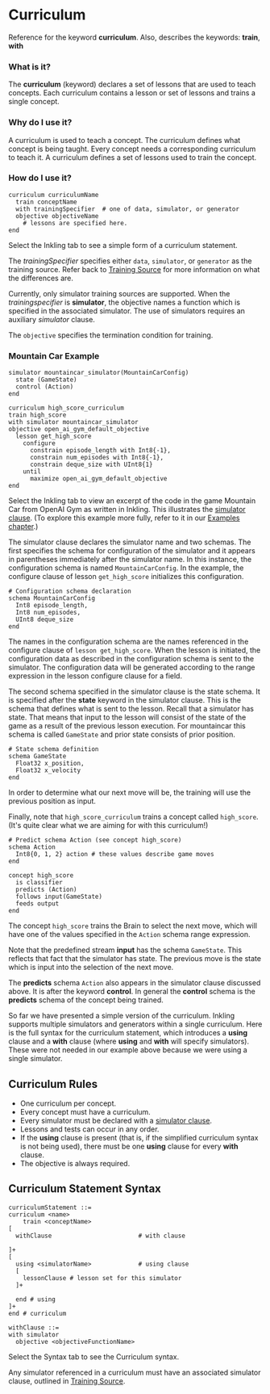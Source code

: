 # Curriculum

Reference for the keyword **curriculum**. Also, describes the keywords: **train**, **with**

### What is it?

The **curriculum** (keyword) declares a set of lessons that are used to teach concepts. Each curriculum contains a lesson or set of lessons and trains a single concept.

### Why do I use it?

A curriculum is used to teach a concept. The curriculum defines what concept is being taught. Every concept needs a corresponding curriculum to teach it. A curriculum defines a set of lessons used to train the concept.

### How do I use it?

```inkling--code
curriculum curriculumName
  train conceptName
  with trainingSpecifier  # one of data, simulator, or generator
  objective objectiveName
    # lessons are specified here.
end
```

Select the Inkling tab to see a simple form of a curriculum statement.

The _trainingSpecifier_ specifies either `data`, `simulator`, or `generator` as the training source. Refer back to [Training Source][2] for more information on what the differences are.

<aside class="notice">
Currently, only simulator training sources are supported. When the <i>trainingspecifier</i> is <b>simulator</b>, the objective names a function which is specified in the associated simulator. The use of simulators requires an auxiliary <i>simulator</i> clause. 
</aside>

The `objective` specifies the termination condition for training.

### Mountain Car Example

```inkling--code
simulator mountaincar_simulator(MountainCarConfig) 
  state (GameState)
  control (Action)
end
```

```inkling--code
curriculum high_score_curriculum
train high_score
with simulator mountaincar_simulator 
objective open_ai_gym_default_objective
  lesson get_high_score
    configure
      constrain episode_length with Int8{-1},
      constrain num_episodes with Int8{-1},
      constrain deque_size with UInt8{1}
    until
      maximize open_ai_gym_default_objective
end
```

Select the Inkling tab to view an excerpt of the code in the game Mountain Car from
OpenAI Gym as written in Inkling. This illustrates the [simulator clause][3].  (To explore this example more fully,
refer to it in our [Examples chapter][1].)

The simulator clause declares the simulator name and two schemas. The first specifies the schema for configuration of the simulator and it appears in parentheses immediately after the simulator name. In this instance, the configuration schema is named `MountainCarConfig`. In the example, the configure clause of lesson `get_high_score` initializes this configuration.

```inkling--code
# Configuration schema declaration
schema MountainCarConfig
  Int8 episode_length,
  Int8 num_episodes,
  UInt8 deque_size
end
```

The names in the configuration schema are the names referenced in the configure
clause of `lesson get_high_score`. When the lesson is
initiated, the configuration data as described in the configuration schema is sent
to the simulator. The configuration data will be generated according to the
range expression in the lesson configure clause for a field. 

The second schema specified in the simulator clause is the state schema. It is
specified after the **state** keyword in the simulator clause. This is the schema that defines what is sent to the lesson. Recall that a simulator has state. That means that input to the lesson will consist of the state of the game as a result of the previous lesson execution. For mountaincar this schema is called `GameState` and prior state consists of prior position.


```inkling--code
# State schema definition
schema GameState
  Float32 x_position,
  Float32 x_velocity
end
```

In order to determine what our next move will be, the training will use the previous position as input.

Finally, note that `high_score_curriculum` trains a concept called `high_score`.  (It's quite clear what we are aiming for with this curriculum!)


```inkling--code
# Predict schema Action (see concept high_score)
schema Action
  Int8{0, 1, 2} action # these values describe game moves
end

concept high_score
  is classifier
  predicts (Action)
  follows input(GameState)    
  feeds output
end
```

The concept `high_score` trains the Brain to select the next move, which will have
one of the values specified in the `Action` schema range expression. 

Note that the predefined stream **input** has the schema `GameState`. This reflects that fact that the simulator has state. The previous move is the state which is input into the selection of the next move.

The **predicts** schema `Action` also appears in the simulator clause discussed above. It is after the keyword **control**. In general the **control** schema is the **predicts** schema of the concept being trained.

So far we have presented a simple version of the curriculum. Inkling supports
multiple simulators and generators within a single curriculum. Here is the full
syntax for the curriculum statement, which introduces a **using** clause and a
**with** clause (where **using** and **with** will specify simulators). These were not needed in our example above because we were using a single simulator.

## Curriculum Rules

* One curriculum per concept. 
* Every concept must have a curriculum.
* Every simulator must be declared with a [simulator clause][3].
* Lessons and tests can occur in any order.
* If the **using** clause is present (that is, if the simplified curriculum syntax is not being used), there must be one **using** clause for every **with** clause.
* The objective is always required.

[//]: # (Assignments are used for data handling when the training specifier is **data**.)


## Curriculum Statement Syntax

```inkling--syntax
curriculumStatement ::=
curriculum <name>
    train <conceptName>
[
  withClause                        # with clause

]+
[
  using <simulatorName>             # using clause
  [
    lessonClause # lesson set for this simulator
  ]+

  end # using
]+
end # curriculum
```

```inkling--syntax
withClause ::=
with simulator
  objective <objectiveFunctionName>
```

Select the Syntax tab to see the Curriculum syntax.

Any simulator referenced in a curriculum must have an associated simulator clause, outlined in [Training Source][2].

[//]: # (Reinsert data example when it is a training source option.)

[1]: ./../examples.html#mountain-car-example
[2]: #training-source
[3]: #simulator-clause-syntax